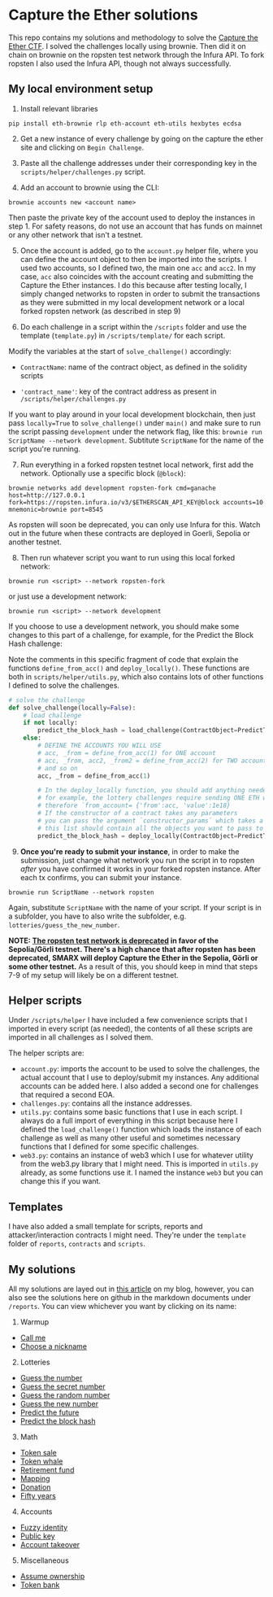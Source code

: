# Capture the Ether solutions

This repo contains my solutions and methodology to solve the [Capture the Ether CTF](https://capturetheether.com/). I solved the challenges locally using brownie. Then did it on chain on brownie on the ropsten test network through the Infura API. To fork ropsten I also used the Infura API, though not always successfully.

## My local environment setup

1. Install relevant libraries

```
pip install eth-brownie rlp eth-account eth-utils hexbytes ecdsa
```

2. Get a new instance of every challenge by going on the capture the ether site and clicking on `Begin Challenge`.

3. Paste all the challenge addresses under their corresponding key in the `scripts/helper/challenges.py` script.

4. Add an account to brownie using the CLI: 

```
brownie accounts new <account name>
```

Then paste the private key of the account used to deploy the instances in step 1. For safety reasons, do not use an account that has funds on mainnet or any other network that isn't a testnet.

5. Once the account is added, go to the `account.py` helper file, where you can define the account object to then be imported into the scripts. I used two accounts, so I defined two, the main one `acc` and `acc2`. In my case, `acc` also coincides with the account creating and submitting the Capture the Ether instances. I do this because after testing locally, I simply changed networks to ropsten in order to submit the transactions as they were submitted in my local development network or a local forked ropsten network (as described in step 9)

6. Do each challenge in a script within the `/scripts` folder and use the template (`template.py`) in `/scripts/template/` for each script.

Modify the variables at the start of `solve_challenge()` accordingly:

* `ContractName`: name of the contract object, as defined in the solidity scripts

* `'contract_name'`: key of the contract address as present in `/scripts/helper/challenges.py`

If you want to play around in your local development blockchain, then just pass `locally=True` to `solve_challenge()` under `main()` and make sure to run the script passing `development` under the network flag, like this:  `brownie run ScriptName --network development`. Subtitute `ScriptName` for the name of the script you're running. 

7. Run everything in a forked ropsten testnet local network, first add the network. Optionally use a specific block (`@block`):

```
brownie networks add development ropsten-fork cmd=ganache host=http://127.0.0.1 fork=https://ropsten.infura.io/v3/$ETHERSCAN_API_KEY@block accounts=10 mnemonic=brownie port=8545
```

As ropsten will soon be deprecated, you can only use Infura for this. Watch out in the future when these contracts are deployed in Goerli, Sepolia or another testnet.

8. Then run whatever script you want to run using this local forked network:

```
brownie run <script> --network ropsten-fork
```

or just use a development network:

```
brownie run <script> --network development
```

If you choose to use a development network, you should make some changes to this part of a challenge, for example, for the Predict the Block Hash challenge:

Note the comments in this specific fragment of code that explain the functions `define_from_acc()` and `deploy_locally()`. These functions are both in `scripts/helper/utils.py`, which also contains lots of other functions I defined to solve the challenges.

```python
# solve the challenge
def solve_challenge(locally=False):
    # load challenge
    if not locally:
        predict_the_block_hash = load_challenge(ContractObject=PredictTheBlockHashChallenge, instance_key='predict_the_block_hash')
    else:
        # DEFINE THE ACCOUNTS YOU WILL USE
        # acc, _from = define_from_acc(1) for ONE account
        # acc, _from, acc2, _from2 = define_from_acc(2) for TWO accounts
        # and so on
        acc, _from = define_from_acc(1) 

        # In the deploy_locally function, you should add anything needed to deploy the contract
        # for example, the lottery challenges require sending ONE ETH when you run the constructor, so `from_account` should be a dictionary containing the deployer address and the amount of wei to send
        # therefore `from_account= {'from':acc, 'value':1e18}
        # If the constructor of a contract takes any parameters
        # you can pass the argument `constructor_params` which takes a list
        # this list should contain all the objects you want to pass to the constructor in order
        predict_the_block_hash = deploy_locally(ContractObject=PredictTheBlockHashChallenge, from_account=_from | {'value':1e18})
```

9. **Once you're ready to submit your instance**, in order to make the submission, just change what network you run the script in to ropsten _after_ you have confirmed it works in your forked ropsten instance. After each tx confirms, you can submit your instance.

```
brownie run ScriptName --network ropsten
```

Again, substitute `ScriptName` with the name of your script. If your script is in a subfolder, you have to also write the subfolder, e.g. `lotteries/guess_the_new_number`.

**NOTE: [The ropsten test network is deprecated](https://ethereum.org/en/developers/docs/networks/#ropsten) in favor of the Sepolia/Görli testnet. There's a high chance that after ropsten has been deprecated, SMARX will deploy Capture the Ether in the Sepolia, Görli or some other testnet.** As a result of this, you should keep in mind that steps 7-9 of my setup will likely be on a different testnet.

## Helper scripts

Under `/scripts/helper` I have included a few convenience scripts that I imported in every script (as needed), the contents of all these scripts are imported in all challenges as I solved them. 

The helper scripts are:

- `account.py`: imports the account to be used to solve the challenges, the actual account that I use to deploy/submit my instances. Any additional accounts can be added here. I also added a second one for challenges that required a second EOA.
- `challenges.py`: contains all the instance addresses.
- `utils.py`: contains some basic functions that I use in each script. I always do a full import of everything in this script because here I defined the `load_challenge()` function which loads the instance of each challenge as well as many other useful and sometimes necessary functions that I defined for some specific challenges.
- `web3.py`: contains an instance of web3 which I use for whatever utility from the web3.py library that I might need. This is imported in `utils.py` already, as some functions use it. I named the instance `web3` but you can change this if you want.

## Templates

I have also added a small template for scripts, reports and attacker/interaction contracts I might need. They're under the `template` folder of `reports`, `contracts` and `scripts`.

## My solutions

All my solutions are layed out in [this article](https://dac.ac/blog/capture_the_ether_solutions/) on my blog, however, you can also see the solutions here on github in the markdown documents under `/reports`. You can view whichever you want by clicking on its name:

1. Warmup
  + [Call me](https://github.com/dreth/CaptureTheEther/blob/main/reports/warmup/CallMe.md)
  + [Choose a nickname](https://github.com/dreth/CaptureTheEther/blob/main/reports/warmup/ChooseANickname.md)
  
2. Lotteries
  + [Guess the number](https://github.com/dreth/CaptureTheEther/blob/main/reports/lotteries/GuessTheNumber.md)
  + [Guess the secret number](https://github.com/dreth/CaptureTheEther/blob/main/reports/lotteries/GuessTheSecretNumber.md)
  + [Guess the random number](https://github.com/dreth/CaptureTheEther/blob/main/reports/lotteries/GuessTheRandomNumber.md)
  + [Guess the new number](https://github.com/dreth/CaptureTheEther/blob/main/reports/lotteries/GuessTheNewNumber.md)
  + [Predict the future](https://github.com/dreth/CaptureTheEther/blob/main/reports/lotteries/PredictTheFuture.md)
  + [Predict the block hash](https://github.com/dreth/CaptureTheEther/blob/main/reports/lotteries/PredictTheBlockHash.md)

3. Math
  + [Token sale](https://github.com/dreth/CaptureTheEther/blob/main/reports/math/TokenSale.md)
  + [Token whale](https://github.com/dreth/CaptureTheEther/blob/main/reports/math/TokenWhale.md)
  + [Retirement fund](https://github.com/dreth/CaptureTheEther/blob/main/reports/math/RetirementFund.md)
  + [Mapping](https://github.com/dreth/CaptureTheEther/blob/main/reports/math/Mapping.md)
  + [Donation](https://github.com/dreth/CaptureTheEther/blob/main/reports/math/Donation.md)
  + [Fifty years](https://github.com/dreth/CaptureTheEther/blob/main/reports/math/FiftyYears.md)

4. Accounts
  + [Fuzzy identity](https://github.com/dreth/CaptureTheEther/blob/main/reports/accounts/FuzzyIdentity.md)
  + [Public key](https://github.com/dreth/CaptureTheEther/blob/main/reports/accounts/PublicKey.md)
  + [Account takeover](https://github.com/dreth/CaptureTheEther/blob/main/reports/accounts/AccountTakeover.md)

5. Miscellaneous
  + [Assume ownership](https://github.com/dreth/CaptureTheEther/blob/main/reports/miscellaneous/AssumeOwnership.md)
  + [Token bank](https://github.com/dreth/CaptureTheEther/blob/main/reports/miscellaneous/TokenBank.md)



